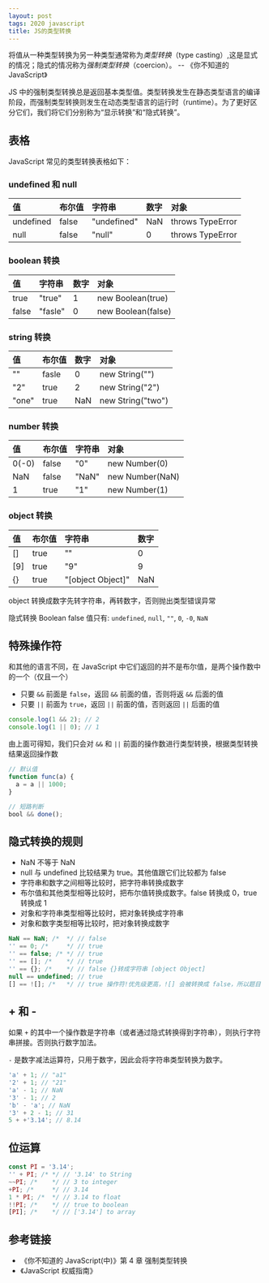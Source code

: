 ```yaml
---
layout: post
tags: 2020 javascript
title: JS的类型转换
---
```


将值从一种类型转换为另一种类型通常称为*类型转换*（type casting）,这是显式的情况；隐式的情况称为*强制类型转换*（coercion）。 -- 《你不知道的 JavaScript》

JS 中的强制类型转换总是返回基本类型值。类型转换发生在静态类型语言的编译阶段，而强制类型转换则发生在动态类型语言的运行时（runtime）。为了更好区分它们，我们将它们分别称为“显示转换”和“隐式转换”。

## 表格

JavaScript 常见的类型转换表格如下：

### undefined 和 null

| 值        | 布尔值 | 字符串      | 数字 | 对象             |
| :-------- | :----- | :---------- | :--- | :--------------- |
| undefined | false  | "undefined" | NaN  | throws TypeError |
| null      | false  | "null"      | 0    | throws TypeError |

### boolean 转换

| 值    | 字符串  | 数字 | 对象               |
| :---- | :------ | :--- | :----------------- |
| true  | "true"  | 1    | new Boolean(true)  |
| false | "fasle" | 0    | new Boolean(false) |

### string 转换

| 值    | 布尔值 | 数字 | 对象              |
| :---- | :----- | :--- | :---------------- |
| ""    | fasle  | 0    | new String("")    |
| "2"   | true   | 2    | new String("2")   |
| "one" | true   | NaN  | new String("two") |

### number 转换

| 值    | 布尔值 | 字符串 | 对象            |
| :---- | :----- | :----- | :-------------- |
| 0(-0) | false  | "0"    | new Number(0)   |
| NaN   | false  | "NaN"  | new Number(NaN) |
| 1     | true   | "1"    | new Number(1)   |

### object 转换

| 值  | 布尔值 | 字符串            | 数字 |
| :-- | :----- | :---------------- | :--- |
| []  | true   | ""                | 0    |
| [9] | true   | "9"               | 9    |
| {}  | true   | "[object Object]" | NaN  |

object 转换成数字先转字符串，再转数字，否则抛出类型错误异常

隐式转换 Boolean false 值只有: `undefined`, `null`, `""`, `0`, `-0`, `NaN`

## 特殊操作符

和其他的语言不同，在 JavaScript 中它们返回的并不是布尔值，是两个操作数中的一个（仅且一个）

- 只要 `&&` 前面是 `false`，返回 `&&` 前面的值，否则将返 `&&` 后面的值
- 只要 `||` 前面为 `true`，返回 `||` 前面的值，否则返回 `||` 后面的值

```js
console.log(1 && 2); // 2
console.log(1 || 0); // 1
```

由上面可得知，我们只会对 `&&` 和 `||` 前面的操作数进行类型转换，根据类型转换结果返回操作数

```js
// 默认值
function func(a) {
  a = a || 1000;
}

// 短路判断
bool && done();
```

## 隐式转换的规则

- NaN 不等于 NaN
- null 与 undefined 比较结果为 true。其他值跟它们比较都为 false
- 字符串和数字之间相等比较时，把字符串转换成数字
- 布尔值和其他类型相等比较时，把布尔值转换成数字。false 转换成 0，true 转换成 1
- 对象和字符串类型相等比较时，把对象转换成字符串
- 对象和数字类型相等比较时，把对象转换成数字

```js
NaN == NaN; /*  */ // false
'' == 0; /*     */ // true
'' == false; /* */ // true
'' == []; /*    */ // true
'' == {}; /*    */ // false {}转成字符串 [object Object]
null == undefined; // true
[] == ![]; /*   */ // true 操作符!优先级更高，![] 会被转换成 false，所以题目 [] == false
```

## + 和 -

如果 `+` 的其中一个操作数是字符串（或者通过隐式转换得到字符串），则执行字符串拼接。否则执行数字加法。

`-` 是数字减法运算符，只用于数字，因此会将字符串类型转换为数字。

```js
'a' + 1; // "a1"
'2' + 1; // "21"
'a' - 1; // NaN
'3' - 1; // 2
'b' - 'a'; // NaN
'3' + 2 - 1; // 31
5 + +'3.14'; // 8.14
```

## 位运算

```js
const PI = '3.14';
'' + PI; /* */ // '3.14' to String
~~PI; /*    */ // 3 to integer
+PI; /*     */ // 3.14
1 * PI; /*  */ // 3.14 to float
!!PI; /*    */ // true to boolean
[PI]; /*    */ // ['3.14'] to array
```

## 参考链接

- 《你不知道的 JavaScript(中)》第 4 章 强制类型转换
- 《JavaScript 权威指南》

